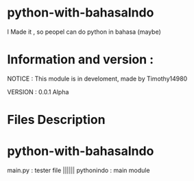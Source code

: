 # python-with-bahasaIndo

I Made it , so peopel can do python in bahasa (maybe)

# Information and version :

NOTICE : This module is in develoment, made by Timothy14980

VERSION : 0.0.1 Alpha

# Files Description

python-with-bahasaIndo
==========================
main.py : tester file  ||||||  pythonindo : main module
